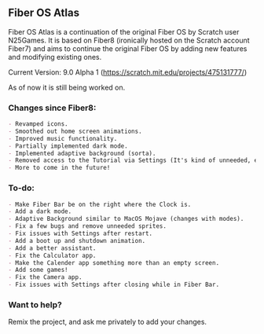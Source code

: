 ## Fiber OS Atlas

Fiber OS Atlas is a continuation of the original Fiber OS by Scratch user N25Games. It is based on Fiber8 (ironically hosted on the Scratch account Fiber7) and aims to continue the original Fiber OS by adding new features and modifying existing ones.

Current Version: 9.0 Alpha 1 (https://scratch.mit.edu/projects/475131777/)

As of now it is still being worked on.
### Changes since Fiber8:

```markdown
- Revamped icons.
- Smoothed out home screen animations.
- Improved music functionality.
- Partially implemented dark mode.
- Implemented adaptive background (sorta).
- Removed access to the Tutorial via Settings (It's kind of unneeded, everyone knows how the old versions work by now, and nothing really changed...)
- More to come in the future!
```
### To-do:

```markdown
- Make Fiber Bar be on the right where the Clock is.
- Add a dark mode.
- Adaptive Background similar to MacOS Mojave (changes with modes).
- Fix a few bugs and remove unneeded sprites.
- Fix issues with Settings after restart.
- Add a boot up and shutdown animation.
- Add a better assistant.
- Fix the Calculator app.
- Make the Calender app something more than an empty screen.
- Add some games!
- Fix the Camera app.
- Fix issues with Settings after closing while in Fiber Bar.
```
### Want to help?
Remix the project, and ask me privately to add your changes.
